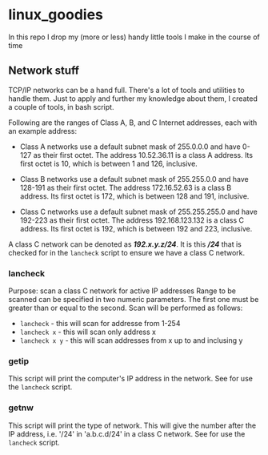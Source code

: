 # linux_goodies
In this repo I drop my (more or less) handy little tools I make in the course of time

## Network stuff
TCP/IP networks can be a hand full. 
There's a lot of tools and utilities to handle them. 
Just to apply and further my knowledge about them, I created a couple of tools, in bash script.

Following are the ranges of Class A, B, and C Internet addresses, each with an example address:

- Class A networks use a default subnet mask of 255.0.0.0 and have 0-127 as their first octet. The address 10.52.36.11 is a class A address. Its first octet is 10, which is between 1 and 126, inclusive.

- Class B networks use a default subnet mask of 255.255.0.0 and have 128-191 as their first octet. The address 172.16.52.63 is a class B address. Its first octet is 172, which is between 128 and 191, inclusive.

- Class C networks use a default subnet mask of 255.255.255.0 and have 192-223 as their first octet. The address 192.168.123.132 is a class C address. Its first octet is 192, which is between 192 and 223, inclusive.

A class C network can be denoted as ***192.x.y.z/24***. 
It is this ***/24*** that is checked for in the `lancheck` script to ensure we have a class C network.

### lancheck
Purpose: scan a class C network for active IP addresses
Range to be scanned can be specified in two numeric parameters.
The first one must be greater than or equal to the second. 
Scan will be performed as follows:
- `lancheck` - this will scan for addresse from 1-254
- `lancheck x` - this will scan only address x
- `lancheck x y` - this will scan addresses from x up to and inclusing y

### getip
This script will print the computer's IP address in the network.
See for use the `lancheck` script.

### getnw
This script will print the type of network. This will give the number after the IP address, i.e. '/24' in 'a.b.c.d/24' in a class C network.
See for use the `lancheck` script.

